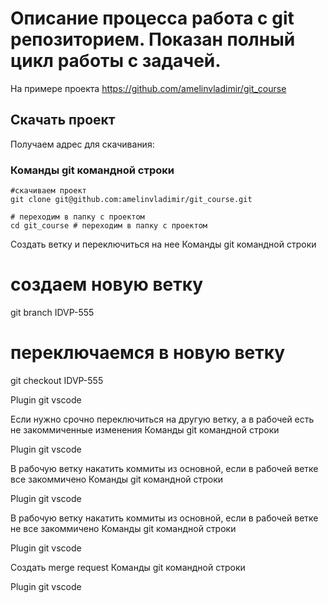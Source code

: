 # Описание процесса работа с git репозиторием. Показан полный цикл работы с задачей.

На примере проекта https://github.com/amelinvladimir/git_course 

## Скачать проект
Получаем адрес для скачивания:


### Команды git командной строки
```console
#скачиваем проект
git clone git@github.com:amelinvladimir/git_course.git

# переходим в папку с проектом
cd git_course # переходим в папку с проектом
```

Создать ветку и переключиться на нее
Команды git командной строки
#  создаем новую ветку
git branch IDVP-555

# переключаемся в новую ветку
git checkout IDVP-555

Plugin git vscode


Если нужно срочно переключиться на другую ветку, а в рабочей есть не закоммиченные изменения
Команды git командной строки

Plugin git vscode


В рабочую ветку накатить коммиты из основной, если в рабочей ветке все закоммичено
Команды git командной строки

Plugin git vscode


В рабочую ветку накатить коммиты из основной, если в рабочей ветке не все закоммичено
Команды git командной строки

Plugin git vscode


Создать merge request
Команды git командной строки

Plugin git vscode


